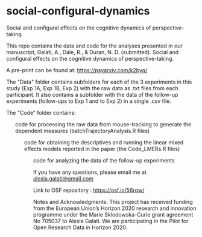 # social-configural-dynamics

Social and configural effects on the cognitive dynamics of perspective-taking

This repo contains the data and code for the analyses presented in our manuscript, Galati, A., Dale, R., & Duran, N. D. (submitted). Social and configural effects on the cognitive dynamics of perspective-taking.

A pre-print can be found at: https://psyarxiv.com/k2byq/

The "Data" folder contains subfolders for each of the 3 experiments in this study (Exp 1A, Exp 1B, Exp 2) with the raw data as .txt files from each participant. It also contains a subfolder with the data of the follow-up experiments (follow-ups to Exp 1 and to Exp 2) in a single .csv file. 

The "Code" folder contains: 
<ul> code for processing the raw data from mouse-tracking to generate the dependent measures (batchTrajectoryAnalysis.R files) 
<ul> code for obtaining the descriptives and running the linear mixed effects models reported in the paper (the Code_LMERs.R files) 
<ul> code for analyzing the data of the follow-up experiments

If you have any questions, please email me at alexia.galati@gmail.com

Link to OSF repository : https://osf.io/56rqw/

Notes and Acknowledgments: This project has received funding from the European Union’s Horizon 2020 research and innovation programme under the Marie Sklodowska-Curie grant agreement No 705037 to Alexia Galati. We are participating in the Pilot for Open Research Data in Horizon 2020.